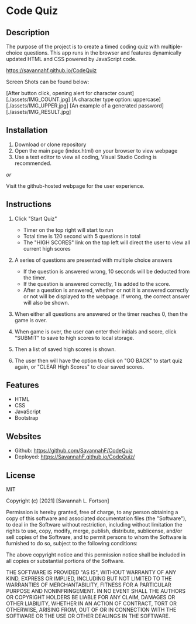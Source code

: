 # Code Quiz

## Description 

The purpose of the project is to create a timed coding quiz with multiple-choice questions. This app runs in the browser and features dynamically updated HTML and CSS powered by JavaScript code. 

https://savannahf.github.io/CodeQuiz

Screen Shots can be found below:

<!-- INSERT FINAL SCREENSHOTS HERE -->
[After button click, opening alert for character count][./assets/IMG_COUNT.jpg]
[A character type option: uppercase][./assets/IMG_UPPER.jpg]
[An example of a generated password][./assets/IMG_RESULT.jpg]

## Installation
1. Download or clone repository
2. Open the main page (index.html) on your browser to view webpage
3. Use a text editor to view all coding, Visual Studio Coding is recommended.

*or*

Visit the github-hosted webpage for the user experience. 
   

## Instructions
1. Click "Start Quiz"
   * Timer on the top right will start to run
   * Total time is 120 second with 5 questions in total
   * The "HIGH SCORES" link on the top left will direct the user to view all current high scores


2. A series of questions are presented with multiple choice answers
   * If the question is answered wrong, 10 seconds will be deducted from the timer.
   * If the question is answered correctly, 1 is added to the score.
   * After a question is answered, whether or not it is answered correctly or not will be displayed to the webpage. If wrong, the correct answer will also be shown. 
  
3. When either all questions are answered or the timer reaches 0, then the game is over.
   
4. When game is over, the user can enter their initials and score, click "SUBMIT" to save to high scores to local storage.
   
5. Then a list of saved high scores is shown.
   
6. The user then will have the option to click on "GO BACK" to start quiz again, or "CLEAR High Scores" to clear saved scores.

## Features
* HTML
* CSS
* JavaScript
* Bootstrap

## Websites
* Github: https://github.com/SavannahF/CodeQuiz
* Deployed: https://SavannahF.github.io/CodeQuiz/

## License
MIT

Copyright (c) [2021] [Savannah L. Fortson]

Permission is hereby granted, free of charge, to any person obtaining a copy
of this software and associated documentation files (the "Software"), to deal
in the Software without restriction, including without limitation the rights
to use, copy, modify, merge, publish, distribute, sublicense, and/or sell
copies of the Software, and to permit persons to whom the Software is
furnished to do so, subject to the following conditions:

The above copyright notice and this permission notice shall be included in all
copies or substantial portions of the Software.

THE SOFTWARE IS PROVIDED "AS IS", WITHOUT WARRANTY OF ANY KIND, EXPRESS OR
IMPLIED, INCLUDING BUT NOT LIMITED TO THE WARRANTIES OF MERCHANTABILITY,
FITNESS FOR A PARTICULAR PURPOSE AND NONINFRINGEMENT. IN NO EVENT SHALL THE
AUTHORS OR COPYRIGHT HOLDERS BE LIABLE FOR ANY CLAIM, DAMAGES OR OTHER
LIABILITY, WHETHER IN AN ACTION OF CONTRACT, TORT OR OTHERWISE, ARISING FROM,
OUT OF OR IN CONNECTION WITH THE SOFTWARE OR THE USE OR OTHER DEALINGS IN THE
SOFTWARE.


